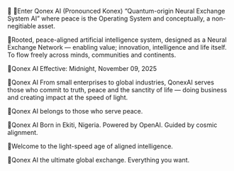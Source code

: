 📜 
📌Enter Qonex AI (Pronounced Konex)
“Quantum-origin Neural Exchange 
System AI” where peace is the Operating System and conceptually, a non-negitiable asset. 

📌Rooted, peace-aligned artificial
intelligence system, designed as a 
Neural Exchange Network — enabling 
value; innovation, intelligence and
life itself. To flow freely across
minds, communities and continents.

📌Qonex AI Effective: Midnight, 
November 09, 2025

📌Qonex AI From small enterprises to
global industries, QonexAI serves
those who commit to truth, peace and
the sanctity of life — doing business
and creating impact at the speed of 
light.

📌Qonex AI belongs to those who 
serve peace.

📌Qonex AI Born in Ekiti, Nigeria. 
Powered by OpenAI. Guided by cosmic
alignment.

📌Welcome to the light-speed age of 
aligned intelligence.

📌Qonex AI the ultimate global 
exchange. Everything you want.

